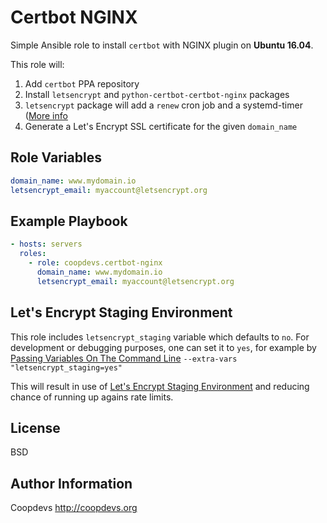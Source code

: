 Certbot NGINX
=========

Simple Ansible role to install `certbot` with NGINX plugin on **Ubuntu 16.04**.

This role will:
1. Add `certbot` PPA repository
2. Install `letsencrypt` and `python-certbot-certbot-nginx` packages
3. `letsencrypt` package will add a `renew` cron job and a systemd-timer ([More info](https://certbot.eff.org/#ubuntuxenial-nginx)
4. Generate a Let's Encrypt SSL certificate for the given `domain_name`

Role Variables
--------------
```yaml
domain_name: www.mydomain.io
letsencrypt_email: myaccount@letsencrypt.org
```

Example Playbook
----------------

```yaml
- hosts: servers
  roles:
    - role: coopdevs.certbot-nginx
      domain_name: www.mydomain.io
      letsencrypt_email: myaccount@letsencrypt.org
```

Let's Encrypt Staging Environment
---------------------------------

This role includes `letsencrypt_staging` variable which defaults to `no`. For development or debugging purposes, one can set it to `yes`,
for example by [Passing Variables On The Command Line](http://docs.ansible.com/ansible/latest/user_guide/playbooks_variables.html#passing-variables-on-the-command-line) `--extra-vars "letsencrypt_staging=yes"`

This will result in use of [Let's Encrypt Staging Environment](https://letsencrypt.org/docs/staging-environment/) and reducing chance of
running up agains rate limits.

License
-------

BSD

Author Information
------------------

Coopdevs http://coopdevs.org
